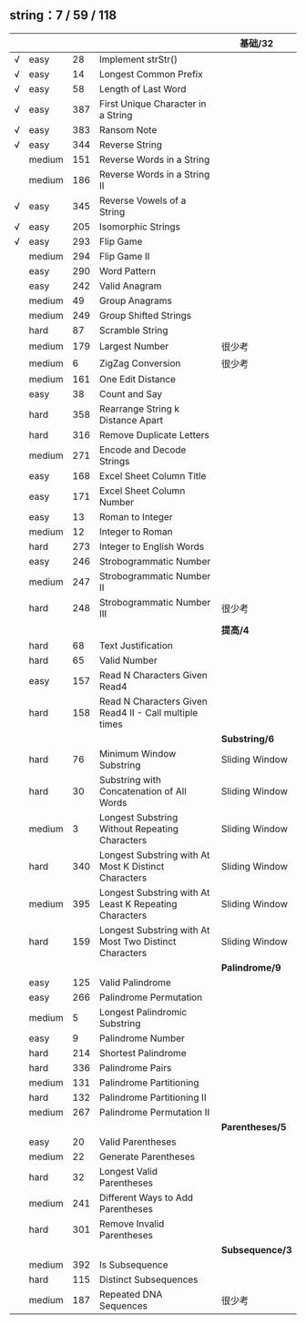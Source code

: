 ## string：7 / 59 / 118

|   |     |     |     |  基础/32  |
|---| --- | --- | --- | --- |
|√|easy|28  |Implement strStr() |
|√|easy|14  |Longest Common Prefix  |
|√|easy|58  |Length of Last Word    |
|√|easy|387|    First Unique Character in a String  |
|√|easy|383|    Ransom Note |
|√|easy|344|    Reverse String  |
||medium|151|   Reverse Words in a String   |
||medium|186|   Reverse Words in a String II    |
|√|easy|345|    Reverse Vowels of a String  |
|√|easy|205|    Isomorphic Strings  |
|√|easy|293|    Flip Game   |
||medium|294|   Flip Game II    |
||easy|290| Word Pattern    |
||easy|242| Valid Anagram   |
||medium|49 |Group Anagrams |
||medium|249|   Group Shifted Strings   |
||hard|87   |Scramble String    |
||medium|179|   Largest Number  |很少考|
||medium|6  |ZigZag Conversion  |很少考|
||medium|161|   One Edit Distance   |
||easy|38   |Count and Say  |
||hard|358| Rearrange String k Distance Apart   |
||hard|316| Remove Duplicate Letters    |
||medium|271|   Encode and Decode Strings   |
||easy|168| Excel Sheet Column Title    |
||easy|171| Excel Sheet Column Number   |
||easy|13   |Roman to Integer   |
||medium|12 |Integer to Roman   |
||hard|273| Integer to English Words    |
||easy|246| Strobogrammatic Number  |
||medium|247|   Strobogrammatic Number II   |
||hard|248| Strobogrammatic Number III  |很少考|
|   |     |     |     |  **提高/4**  |
||hard|68   |Text Justification |
||hard|65   |Valid Number   |
||easy|157| Read N Characters Given Read4   |
||hard|158| Read N Characters Given Read4 II - Call multiple times|
|   |     |     |     |  **Substring/6**  |
||hard|76   |Minimum Window Substring   |Sliding Window|
||hard|30   |Substring with Concatenation of All Words  |Sliding Window|
||medium|3  |Longest Substring Without Repeating Characters |Sliding Window|
||hard|340| Longest Substring with At Most K Distinct Characters    |Sliding Window|
||medium|395|   Longest Substring with At Least K Repeating Characters  |Sliding Window|
||hard|159| Longest Substring with At Most Two Distinct Characters  |Sliding Window|
|   |     |     |     |  **Palindrome/9**  |
||easy|125| Valid Palindrome    |
||easy|266| Palindrome Permutation  |
||medium|5| Longest Palindromic Substring   |
||easy|9|   Palindrome Number   |
||hard|214| Shortest Palindrome |
||hard|336| Palindrome Pairs    |
||medium|131|   Palindrome Partitioning |
||hard|132| Palindrome Partitioning II  |
||medium|267|   Palindrome Permutation II   |
|   |     |     |     |  **Parentheses/5**  |
||easy|20   |Valid Parentheses  |
||medium|22 |Generate Parentheses   |
||hard|32   |Longest Valid Parentheses  |
||medium|241|   Different Ways to Add Parentheses   |
||hard|301| Remove Invalid Parentheses  |
|   |     |     |     |  **Subsequence/3**  |
||medium|392|   Is Subsequence  |
||hard|115| Distinct Subsequences   |
||medium|187|   Repeated DNA Sequences  |很少考|

